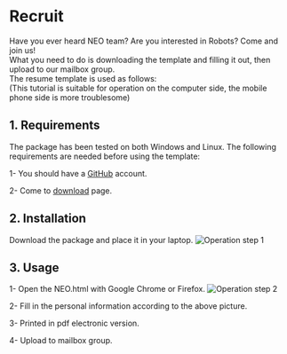 # Recruit
Have you ever heard NEO team? Are you interested in Robots? Come and join us!<br>
What you need to do is downloading the template and filling it out, then upload to our mailbox group.<br>
The resume template is used as follows:<br>
(This tutorial is suitable for operation on the computer side, the mobile phone side is more troublesome)

## 1. Requirements
The package has been tested on both Windows and Linux. The following requirements are needed before using the template:

1- You should have a [GitHub](https://www.jianshu.com/p/66f41a89b6b5) account.

2- Come to [download](https://github.com/FelicxFoster/We-Want-You) page.

## 2. Installation
Download the package and place it in your laptop.
![Operation step 1](https://github.com/FelicxFoster/We-Want-You/blob/master/img/1.png)

## 3. Usage
1- Open the NEO.html with Google Chrome or Firefox.
![Operation step 2](https://github.com/FelicxFoster/We-Want-You/blob/master/img/2.png)

2- Fill in the personal information according to the above picture.

3- Printed in pdf electronic version.

4- Upload to mailbox group.

